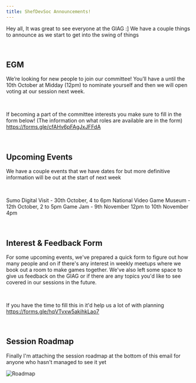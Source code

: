 ```yaml
---
title: ShefDevSoc Announcements!
---
```


Hey all,
It was great to see everyone at the GIAG :]
We have a couple things to announce as we start to get into the swing of things

&nbsp;

## EGM

We’re looking for new people to join our committee!
You’ll have a until the 10th October at Midday (12pm) to nominate yourself and then we will open voting at our session next week.

&nbsp;

If becoming a part of the committee interests you make sure to fill in the form below!
(The information on what roles are available are in the form)
<https://forms.gle/cfAHv6pFAgJxJFFdA>

&nbsp;

## Upcoming Events

We have a couple events that we have dates for but more definitive information will be out at the start of next week

&nbsp;

Sumo Digital Visit - 30th October, 4 to 6pm
National Video Game Museum - 12th October, 2 to 5pm
Game Jam - 9th November 12pm to 10th November 4pm

&nbsp;

## Interest & Feedback Form

For some upcoming events, we've prepared a quick form to figure out how many people and on if there's any interest in weekly meetups where we book out a room to make games together. We've also left some space to give us feedback on the GIAG or if there are any topics you'd like to see covered in our sessions in the future.

&nbsp;

If you have the time to fill this in it'd help us a lot of with planning
<https://forms.gle/hqVTvxw5akihkLao7>

&nbsp;

## Session Roadmap

Finally I'm attaching the session roadmap at the bottom of this email for anyone who hasn't managed to see it yet

![Roadmap](https://shefgamedevsoc.github.io/loom/resources/images/A017.png)
